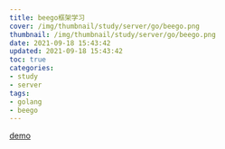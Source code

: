 ```yaml
---
title: beego框架学习
cover: /img/thumbnail/study/server/go/beego.png
thumbnail: /img/thumbnail/study/server/go/beego.png
date: 2021-09-18 15:43:42
updated: 2021-09-18 15:43:42
toc: true
categories: 
- study
- server
tags: 
- golang
- beego
---
```


[demo](https://github.com/qianduanzhou/beego_study)